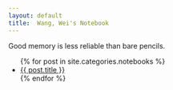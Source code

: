 ```yaml
---
layout: default
title:  Wang, Wei's Notebook
---
```

<div id="notebookindex">
  <p>Good memory is less reliable than bare pencils.</p>

  <ul class="posts">
    {% for post in site.categories.notebooks %}
      <li>
        <a class="postlink" href="{{ post.url }}">{{ post.title }}</a>
      </li>
    {% endfor %}
  </ul>
</div>
